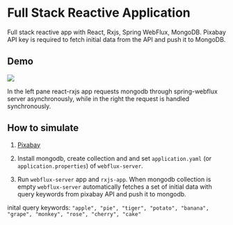 # Full Stack Reactive Application
Full stack reactive app with React, Rxjs, Spring WebFlux, MongoDB. Pixabay API key is required to fetch initial data from the API and push it to MongoDB.

## Demo

<div>
	<img src="https://github.com/ferrarijh/full-stack-reactive/blob/master/demo/demo.gif">
</div>

In the left pane react-rxjs app requests mongodb through spring-webflux server  asynchronously, while in the right the request is handled synchronously.

## How to simulate

1. [Pixabay](https://pixabay.com/service/about/api/)

1. Install mongodb, create collection and and set `application.yaml` (or `application.properties`) of `webflux-server`.

2. Run `webflux-server` app and `rxjs-app`. When mongodb collection is empty `webflux-server` automatically fetches a set of initial data with query keywords from pixabay API and push it to mongodb.

inital query keywords:
`"apple", "pie", "tiger", "potato", "banana", "grape", "monkey", "rose", "cherry", "cake"`

##